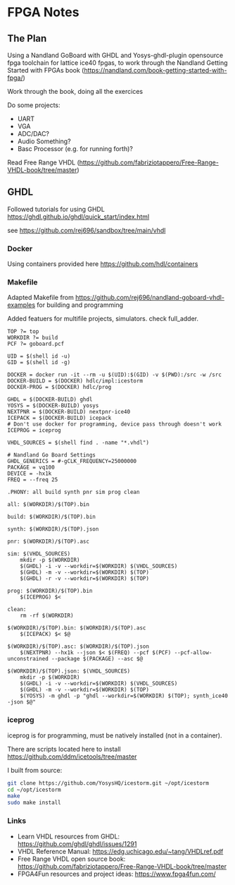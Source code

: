 # FPGA Notes

## The Plan
Using a Nandland GoBoard with GHDL and Yosys-ghdl-plugin opensource fpga toolchain for lattice ice40 fpgas, to work through the Nandland Getting Started with FPGAs book (https://nandland.com/book-getting-started-with-fpga/)

Work through the book, doing all the exercices

Do some projects:
- UART
- VGA
- ADC/DAC?
- Audio Something?
- Basc Processor (e.g. for running forth)?

Read Free Range VHDL (https://github.com/fabriziotappero/Free-Range-VHDL-book/tree/master)

## GHDL
Followed tutorials for using GHDL https://ghdl.github.io/ghdl/quick_start/index.html

see https://github.com/rej696/sandbox/tree/main/vhdl

### Docker
Using containers provided here https://github.com/hdl/containers

### Makefile
Adapted Makefile from https://github.com/rej696/nandland-goboard-vhdl-examples for building and programming

Added featuers for multifile projects, simulators. check full_adder.

```make
TOP ?= top
WORKDIR ?= build
PCF ?= goboard.pcf

UID = $(shell id -u)
GID = $(shell id -g)

DOCKER = docker run -it --rm -u $(UID):$(GID) -v $(PWD):/src -w /src
DOCKER-BUILD = $(DOCKER) hdlc/impl:icestorm
DOCKER-PROG = $(DOCKER) hdlc/prog

GHDL = $(DOCKER-BUILD) ghdl
YOSYS = $(DOCKER-BUILD) yosys
NEXTPNR = $(DOCKER-BUILD) nextpnr-ice40
ICEPACK = $(DOCKER-BUILD) icepack
# Don't use docker for programming, device pass through doesn't work
ICEPROG = iceprog

VHDL_SOURCES = $(shell find . -name "*.vhdl")

# Nandland Go Board Settings
GHDL_GENERICS = #-gCLK_FREQUENCY=25000000
PACKAGE = vq100
DEVICE = -hx1k
FREQ = --freq 25

.PHONY: all build synth pnr sim prog clean

all: $(WORKDIR)/$(TOP).bin

build: $(WORKDIR)/$(TOP).bin

synth: $(WORKDIR)/$(TOP).json

pnr: $(WORKDIR)/$(TOP).asc

sim: $(VHDL_SOURCES)
	mkdir -p $(WORKDIR)
	$(GHDL) -i -v --workdir=$(WORKDIR) $(VHDL_SOURCES)
	$(GHDL) -m -v --workdir=$(WORKDIR) $(TOP)
	$(GHDL) -r -v --workdir=$(WORKDIR) $(TOP)

prog: $(WORKDIR)/$(TOP).bin
	$(ICEPROG) $<

clean:
	rm -rf $(WORKDIR)

$(WORKDIR)/$(TOP).bin: $(WORKDIR)/$(TOP).asc
	$(ICEPACK) $< $@

$(WORKDIR)/$(TOP).asc: $(WORKDIR)/$(TOP).json
	$(NEXTPNR) --hx1k --json $< $(FREQ) --pcf $(PCF) --pcf-allow-unconstrained --package $(PACKAGE) --asc $@

$(WORKDIR)/$(TOP).json: $(VHDL_SOURCES)
	mkdir -p $(WORKDIR)
	$(GHDL) -i -v --workdir=$(WORKDIR) $(VHDL_SOURCES)
	$(GHDL) -m -v --workdir=$(WORKDIR) $(TOP)
	$(YOSYS) -m ghdl -p "ghdl --workdir=$(WORKDIR) $(TOP); synth_ice40 -json $@"
```

### iceprog
iceprog is for programming, must be natively installed (not in a container).

There are scripts located here to install https://github.com/ddm/icetools/tree/master

I built from source:
```bash
git clone https://github.com/YosysHQ/icestorm.git ~/opt/icestorm
cd ~/opt/icestorm
make
sudo make install
```


### Links
- Learn VHDL resources from GHDL: https://github.com/ghdl/ghdl/issues/1291
- VHDL Reference Manual: https://edg.uchicago.edu/~tang/VHDLref.pdf
- Free Range VHDL open source book: https://github.com/fabriziotappero/Free-Range-VHDL-book/tree/master
- FPGA4Fun resources and project ideas: https://www.fpga4fun.com/
